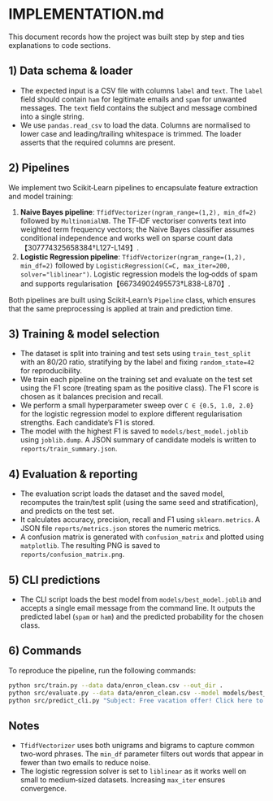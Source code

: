 # IMPLEMENTATION.md

This document records how the project was built step by step and ties explanations to code sections.

## 1) Data schema & loader

- The expected input is a CSV file with columns `label` and `text`.  The `label` field should contain `ham` for legitimate emails and `spam` for unwanted messages.  The `text` field contains the subject and message combined into a single string.
- We use `pandas.read_csv` to load the data.  Columns are normalised to lower case and leading/trailing whitespace is trimmed.  The loader asserts that the required columns are present.

## 2) Pipelines

We implement two Scikit‑Learn pipelines to encapsulate feature extraction and model training:

1. **Naive Bayes pipeline**: `TfidfVectorizer(ngram_range=(1,2), min_df=2)` followed by `MultinomialNB`.  The TF‑IDF vectoriser converts text into weighted term frequency vectors; the Naive Bayes classifier assumes conditional independence and works well on sparse count data【307774325658384†L127-L149】.
2. **Logistic Regression pipeline**: `TfidfVectorizer(ngram_range=(1,2), min_df=2)` followed by `LogisticRegression(C=C, max_iter=200, solver="liblinear")`.  Logistic regression models the log‑odds of spam and supports regularisation【66734902495573†L838-L870】.

Both pipelines are built using Scikit‑Learn’s `Pipeline` class, which ensures that the same preprocessing is applied at train and prediction time.

## 3) Training & model selection

- The dataset is split into training and test sets using `train_test_split` with an 80/20 ratio, stratifying by the label and fixing `random_state=42` for reproducibility.
- We train each pipeline on the training set and evaluate on the test set using the F1 score (treating spam as the positive class).  The F1 score is chosen as it balances precision and recall.
- We perform a small hyperparameter sweep over `C ∈ {0.5, 1.0, 2.0}` for the logistic regression model to explore different regularisation strengths.  Each candidate’s F1 is stored.
- The model with the highest F1 is saved to `models/best_model.joblib` using `joblib.dump`.  A JSON summary of candidate models is written to `reports/train_summary.json`.

## 4) Evaluation & reporting

- The evaluation script loads the dataset and the saved model, recomputes the train/test split (using the same seed and stratification), and predicts on the test set.
- It calculates accuracy, precision, recall and F1 using `sklearn.metrics`.  A JSON file `reports/metrics.json` stores the numeric metrics.
- A confusion matrix is generated with `confusion_matrix` and plotted using `matplotlib`.  The resulting PNG is saved to `reports/confusion_matrix.png`.

## 5) CLI predictions

- The CLI script loads the best model from `models/best_model.joblib` and accepts a single email message from the command line.  It outputs the predicted label (`spam` or `ham`) and the predicted probability for the chosen class.

## 6) Commands

To reproduce the pipeline, run the following commands:

```bash
python src/train.py --data data/enron_clean.csv --out_dir .
python src/evaluate.py --data data/enron_clean.csv --model models/best_model.joblib --out_dir reports
python src/predict_cli.py "Subject: Free vacation offer! Click here to claim."
```

## Notes

- `TfidfVectorizer` uses both unigrams and bigrams to capture common two‑word phrases.  The `min_df` parameter filters out words that appear in fewer than two emails to reduce noise.
- The logistic regression solver is set to `liblinear` as it works well on small to medium‑sized datasets.  Increasing `max_iter` ensures convergence.
